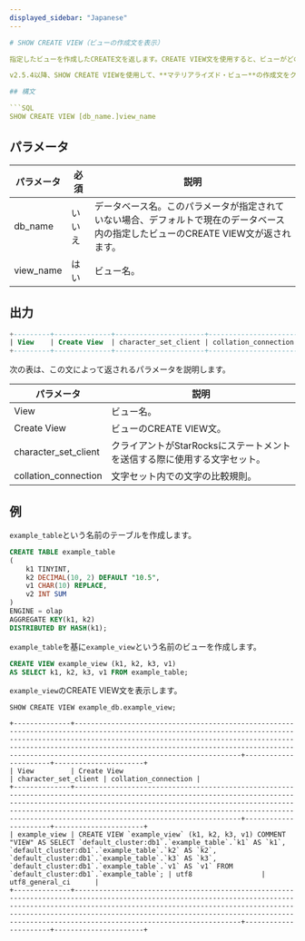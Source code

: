 ```yaml
---
displayed_sidebar: "Japanese"
---

# SHOW CREATE VIEW（ビューの作成文を表示）

指定したビューを作成したCREATE文を返します。CREATE VIEW文を使用すると、ビューがどのように定義されているかを理解し、ビューを変更または再構築するための参照点を提供します。SHOW CREATE VIEW文は、ビューおよびそのビューが基づいているテーブルに対する`SELECT`権限を持っている必要があります。

v2.5.4以降、SHOW CREATE VIEWを使用して、**マテリアライズド・ビュー**の作成文をクエリできます。

## 構文

```SQL
SHOW CREATE VIEW [db_name.]view_name
```

## パラメータ

| **パラメータ** | **必須** | **説明**                                                     |
| ------------- | ------------ | ------------------------------------------------------------ |
| db_name       | いいえ           | データベース名。このパラメータが指定されていない場合、デフォルトで現在のデータベース内の指定したビューのCREATE VIEW文が返されます。 |
| view_name     | はい          | ビュー名。                                               |

## 出力

```SQL
+---------+--------------+----------------------+----------------------+
| View    | Create View  | character_set_client | collation_connection |
+---------+--------------+----------------------+----------------------+
```

次の表は、この文によって返されるパラメータを説明します。

| **パラメータ**        | **説明**                                                     |
| -------------------- | ------------------------------------------------------------ |
| View                 | ビュー名。                                               |
| Create View          | ビューのCREATE VIEW文。                       |
| character_set_client | クライアントがStarRocksにステートメントを送信する際に使用する文字セット。 |
| collation_connection | 文字セット内での文字の比較規則。       |

## 例

`example_table`という名前のテーブルを作成します。

```SQL
CREATE TABLE example_table
(
    k1 TINYINT,
    k2 DECIMAL(10, 2) DEFAULT "10.5",
    v1 CHAR(10) REPLACE,
    v2 INT SUM
)
ENGINE = olap
AGGREGATE KEY(k1, k2)
DISTRIBUTED BY HASH(k1);
```

`example_table`を基に`example_view`という名前のビューを作成します。

```SQL
CREATE VIEW example_view (k1, k2, k3, v1)
AS SELECT k1, k2, k3, v1 FROM example_table;
```

`example_view`のCREATE VIEW文を表示します。

```Plain
SHOW CREATE VIEW example_db.example_view;

+--------------+---------------------------------------------------------------------------------------------------------------------------------------------------------------------------------------------------------------------------------------------------------------------------------------------------------------------------------+----------------------+----------------------+
| View         | Create View                                                                                                                                                                                                                                                                                                                     | character_set_client | collation_connection |
+--------------+---------------------------------------------------------------------------------------------------------------------------------------------------------------------------------------------------------------------------------------------------------------------------------------------------------------------------------+----------------------+----------------------+
| example_view | CREATE VIEW `example_view` (k1, k2, k3, v1) COMMENT "VIEW" AS SELECT `default_cluster:db1`.`example_table`.`k1` AS `k1`, `default_cluster:db1`.`example_table`.`k2` AS `k2`, `default_cluster:db1`.`example_table`.`k3` AS `k3`, `default_cluster:db1`.`example_table`.`v1` AS `v1` FROM `default_cluster:db1`.`example_table`; | utf8                 | utf8_general_ci      |
+--------------+---------------------------------------------------------------------------------------------------------------------------------------------------------------------------------------------------------------------------------------------------------------------------------------------------------------------------------+----------------------+----------------------+
```